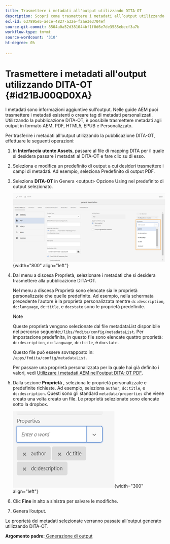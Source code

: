 ```yaml
---
title: Trasmettere i metadati all'output utilizzando DITA-OT
description: Scopri come trasmettere i metadati all’output utilizzando la pubblicazione DITA-OT nelle guide AEM.
exl-id: 637895e5-aece-4827-a32e-f2ae3e3704ef
source-git-commit: 8504a0a52d381044bf1f0d6e7de3585ebecf3a7b
workflow-type: tm+mt
source-wordcount: '310'
ht-degree: 0%

---
```


# Trasmettere i metadati all&#39;output utilizzando DITA-OT {#id21BJ00QD0XA}

I metadati sono informazioni aggiuntive sull’output. Nelle guide AEM puoi trasmettere i metadati esistenti o creare tag di metadati personalizzati. Utilizzando la pubblicazione DITA-OT, è possibile trasmettere metadati agli output in formato AEM, PDF, HTML5, EPUB e Personalizzato.

Per trasferire i metadati all&#39;output utilizzando la pubblicazione DITA-OT, effettuare le seguenti operazioni:

1. In **Interfaccia utente Assets**, passare al file di mapping DITA per il quale si desidera passare i metadati al DITA-OT e fare clic su di esso.
1. Seleziona e modifica un predefinito di output a cui desideri trasmettere i campi di metadati. Ad esempio, seleziona Predefinito di output PDF.
1. Seleziona **DITA-OT** in Genera &lt;output> Opzione Using nel predefinito di output selezionato.

   ![](images/custom-meta-data-output-preset.png){width="800" align="left"}

1. Dal menu a discesa Proprietà, selezionare i metadati che si desidera trasmettere alla pubblicazione DITA-OT.

   Nel menu a discesa Proprietà sono elencate sia le proprietà personalizzate che quelle predefinite. Ad esempio, nella schermata precedente l’autore è la proprietà personalizzata mentre `dc:description`, `dc:language`, `dc:title`, e `docstate` sono le proprietà predefinite.

   >[!NOTE]
   >
   > Queste proprietà vengono selezionate dal file metadataList disponibile nel percorso seguente:`/libs/fmdita/config/metadataList`. Per impostazione predefinita, in questo file sono elencate quattro proprietà: `dc:description`, `dc:language`, `dc:title`, e `docstate`.

   Questo file può essere sovrapposto in: `/apps/fmdita/config/metadataList`.

   Per passare una proprietà personalizzata per la quale hai già definito i valori, vedi [Utilizzare i metadati AEM nell&#39;output DITA-OT PDF](https://experienceleaguecommunities.adobe.com/t5/xml-documentation-discussions/use-aem-metadata-in-dita-ot-pdf-output/td-p/411880).

1. Dalla sezione **Proprietà** , seleziona le proprietà personalizzate e predefinite richieste. Ad esempio, seleziona `author`, `dc:title`, e `dc:description`. Questi sono gli standard `metadata/properties` che viene creato una volta creato un file. Le proprietà selezionate sono elencate sotto la dropbox.

   ![](images/selected-metadata-properties.png){width="300" align="left"}

1. Clic **Fine** in alto a sinistra per salvare le modifiche.
1. Genera l’output.

Le proprietà dei metadati selezionate verranno passate all&#39;output generato utilizzando DITA-OT.

**Argomento padre:**[ Generazione di output](generate-output.md)
